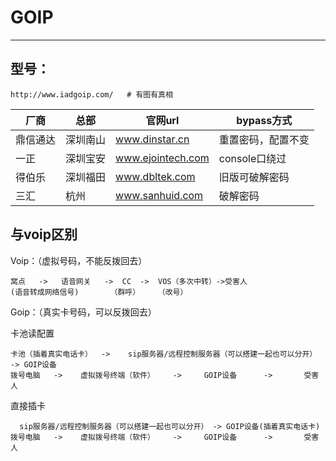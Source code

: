 # GOIP

---

## 型号：

```
http://www.iadgoip.com/   # 有图有真相
```

| 厂商     | 总部     | 官网url           | bypass方式         |
| -------- | -------- | ----------------- | ------------------ |
| 鼎信通达 | 深圳南山 | www.dinstar.cn    | 重置密码，配置不变 |
| 一正     | 深圳宝安 | www.ejointech.com | console口绕过      |
| 得伯乐   | 深圳福田 | www.dbltek.com    | 旧版可破解密码     |
| 三汇     | 杭州     | www.sanhuid.com   | 破解密码           |



## 与voip区别

Voip：（虚拟号码，不能反拨回去）

```
窝点   ->   语音网关   ->  CC  ->  VOS（多次中转）->受害人
(语音转成网络信号)       （群呼）    （改号）    
```

Goip：（真实卡号码，可以反拨回去）

卡池读配置

```
卡池（插着真实电话卡）  ->    sip服务器/远程控制服务器（可以搭建一起也可以分开） -> GOIP设备  
拨号电脑   ->    虚拟拨号终端（软件）    ->     GOIP设备      ->       受害人
```

直接插卡

      sip服务器/远程控制服务器（可以搭建一起也可以分开） -> GOIP设备(插着真实电话卡)  
    拨号电脑   ->    虚拟拨号终端（软件）    ->     GOIP设备      ->       受害人
